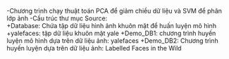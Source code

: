 -Chương trình chạy thuật toán PCA để giảm chiều dữ liệu và SVM để phân lớp ảnh
-Cấu trúc thư mục Source:	
	+Database: Chứa tập dữ liệu hình ảnh khuôn mặt để huấn luyện mô hình
		+yalefaces: tập dữ liệu khuôn mặt yale
	+Demo_DB1: chương trình huyến luyện mô hình dựa trên dữ liệu ảnh: yalefaces
	+Demo_DB2: Chương trình huyến luyện dựa trên dữ liệu ảnh: Labelled Faces in the Wild

		